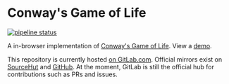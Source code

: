 # Conway's Game of Life

[![pipeline status](https://gitlab.com/louis.jackman/conways-game-of-life/badges/master/pipeline.svg)](https://gitlab.com/louis.jackman/conways-game-of-life/-/commits/master)

A in-browser implementation of [Conway's Game of
Life](https://en.wikipedia.org/wiki/Conway's_Game_of_Life). View a
[demo](https://volatilethunk.com/projects/conways-game-of-life/index.html).

This repository is currently hosted [on
GitLab.com](https://gitlab.com/louis.jackman/conways-game-of-life). Official
mirrors exist on
[SourceHut](https://git.sr.ht/~louisjackman/conways-game-of-life) and
[GitHub](https://github.com/LouisJackman/conways-game-of-life). At the moment,
GitLab is still the official hub for contributions such as PRs and issues.

